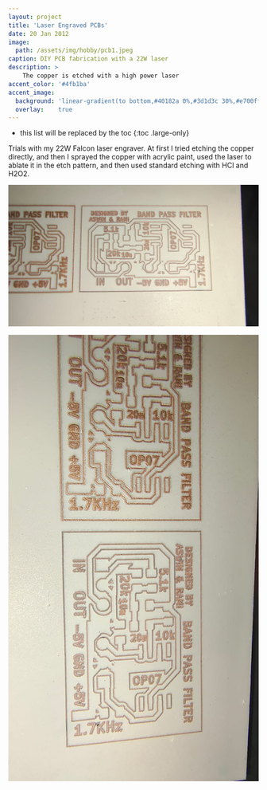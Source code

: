 ```yaml
---
layout: project
title: 'Laser Engraved PCBs'
date: 20 Jan 2012
image:  
  path: /assets/img/hobby/pcb1.jpeg
caption: DIY PCB fabrication with a 22W laser
description: >
    The copper is etched with a high power laser
accent_color: '#4fb1ba'
accent_image:
  background: 'linear-gradient(to bottom,#40182a 0%,#3d1d3c 30%,#e700ff 50%,#9900e9 70%,#008729 100%)'
  overlay:    true
---
```


* this list will be replaced by the toc
{:toc .large-only}

Trials with my 22W Falcon laser engraver.
At first I tried etching the copper directly, and then I sprayed the copper with acrylic paint, used the laser to ablate it in the etch pattern, and then used standard etching with HCl and H2O2.

![](/assets/img/hobby/pcb2.jpeg)


![](/assets/img/hobby/pcb3.jpeg)
